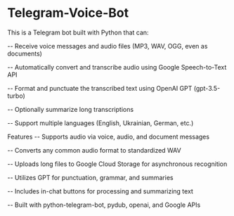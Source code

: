 # Telegram-Voice-Bot
This is a  Telegram bot built with Python that can:

-- Receive voice messages and audio files (MP3, WAV, OGG, even as documents)

-- Automatically convert and transcribe audio using Google Speech-to-Text API

-- Format and punctuate the transcribed text using OpenAI GPT (gpt-3.5-turbo)

-- Optionally summarize long transcriptions

-- Support multiple languages (English, Ukrainian, German, etc.)

Features
-- Supports audio via voice, audio, and document messages

-- Converts any common audio format to standardized WAV

-- Uploads long files to Google Cloud Storage for asynchronous recognition

-- Utilizes GPT for punctuation, grammar, and summaries

-- Includes in-chat buttons for processing and summarizing text

-- Built with python-telegram-bot, pydub, openai, and Google APIs
